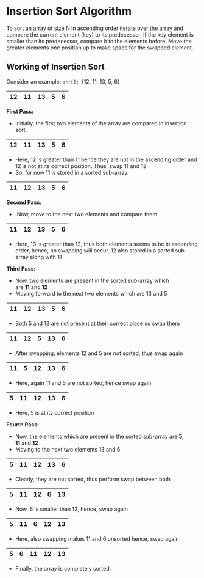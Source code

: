 # Insertion Sort Algorithm

To sort an array of size N in ascending order iterate over the array and compare the current element (key) to its predecessor, if the key element is smaller than its predecessor, compare it to the elements before. Move the greater elements one position up to make space for the swapped element.


## Working of Insertion Sort

Consider an example: `arr[]: `{12, 11, 13, 5, 6}

|12 |11|13|5|6|
|---|---|---|---|---|

**First Pass:**
- Initially, the first two elements of the array are compared in insertion sort.

|**12**|**11**|13|5|6|
|---|---|---|---|---|
- Here, 12 is greater than 11 hence they are not in the ascending order and 12 is not at its correct position. Thus, swap 11 and 12.
- So, for now 11 is stored in a sorted sub-array.

|**11**|**12**|13|5|6|
|---|---|---|---|---|

**Second Pass:**
-  Now, move to the next two elements and compare them

|11|**12**|**13**|5|6|
|---|---|---|---|---|
- Here, 13 is greater than 12, thus both elements seems to be in ascending order, hence, no swapping will occur. 12 also stored in a sorted sub-array along with 11

**Third Pass:**
- Now, two elements are present in the sorted sub-array which are **11** and **12**
- Moving forward to the next two elements which are 13 and 5

|11|12|**13**|**5**|6|
|---|---|---|---|---|
- Both 5 and 13 are not present at their correct place so swap them

|11|12|**5**|**13**|6|
|---|---|---|---|---|
- After swapping, elements 12 and 5 are not sorted, thus swap again

|11|**5**|**12**|13|6|
|---|---|---|---|---|
- Here, again 11 and 5 are not sorted, hence swap again

|**5**|**11**|12|13|6|
|---|---|---|---|---|
- Here, 5 is at its correct position

**Fourth Pass:**
- Now, the elements which are present in the sorted sub-array are **5, 11** and **12**
- Moving to the next two elements 13 and 6

|5|11|12|**13**|**6**|
|---|---|---|---|---|
- Clearly, they are not sorted, thus perform swap between both

|5|11|12|**6**|**13**|
|---|---|---|---|---|
- Now, 6 is smaller than 12, hence, swap again

|5|11|**6**|**12**|13|
|---|---|---|---|---|
- Here, also swapping makes 11 and 6 unsorted hence, swap again

|5|**6**|**11**|12|13|
|---|---|---|---|---|
- Finally, the array is completely sorted.
